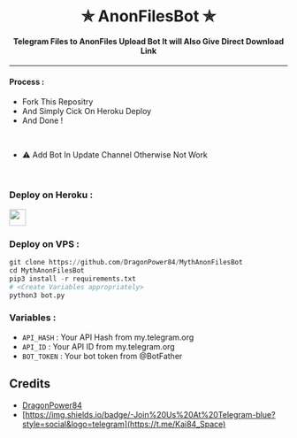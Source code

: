 <h1 align='center'>✯ AnonFilesBot ✯</h1>

<h4 align='center'> Telegram Files to AnonFiles Upload Bot It will Also Give Direct Download Link </h4>

---

#### Process :

- Fork This Repositry
- And Simply Cick On Heroku Deploy 
- And Done !
<br>

- ⚠️ Add Bot In Update Channel Otherwise Not Work
<br>

### Deploy on Heroku :

<a href="https://heroku.com/deploy?template=https://github.com/DragonPower84/MythAnonFilesBot/tree/main">
     <img height="30px" src="https://img.shields.io/badge/-Deploy%20To%20Heroku-orange?style=for-the-badge&logo=heroku">
  </a>


### Deploy on VPS :

```py
git clone https://github.com/DragonPower84/MythAnonFilesBot
cd MythAnonFilesBot
pip3 install -r requirements.txt
# <Create Variables appropriately>
python3 bot.py
```

### Variables :

- `API_HASH` : Your API Hash from my.telegram.org
- `API_ID` : Your API ID from my.telegram.org
- `BOT_TOKEN` : Your bot token from @BotFather

## Credits

- [DragonPower84](https://github.com/DragonPower84)
- [https://img.shields.io/badge/-Join%20Us%20At%20Telegram-blue?style=social&logo=telegram](https://t.me/Kai84_Space)
